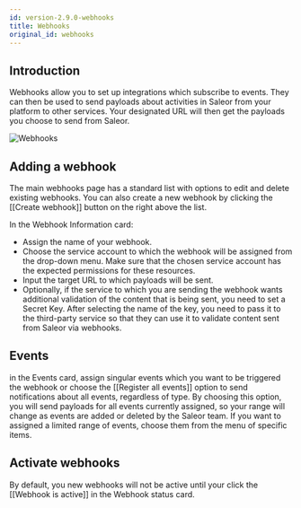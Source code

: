 ```yaml
---
id: version-2.9.0-webhooks
title: Webhooks
original_id: webhooks
---
```


## Introduction

Webhooks allow you to set up integrations which subscribe to events. They can then be used to send payloads about activities in Saleor from your platform to other services. Your designated URL will then get the payloads you choose to send from Saleor.

![Webhooks](assets/dashboard-config/webhooks.png)

## Adding a webhook

The main webhooks page has a standard list with options to edit and delete existing webhooks. You can also create a new webhook by clicking the [[Create webhook]] button on the right above the list.

In the Webhook Information card:

- Assign the name of your webhook.
- Choose the service account to which the webhook will be assigned from the drop-down menu. Make sure that the chosen service account has the expected permissions for these resources.
- Input the target URL to which payloads will be sent.
- Optionally, if the service to which you are sending the webhook wants additional validation of the content that is being sent, you need to set a Secret Key. After selecting the name of the key, you need to pass it to the third-party service so that they can use it to validate content sent from Saleor via webhooks.

## Events

in the Events card, assign singular events which you want to be triggered the webhook or choose the [[Register all events]] option to send notifications about all events, regardless of type. By choosing this option, you will send payloads for all events currently assigned, so your range will change as events are added or deleted by the Saleor team. If you want to assigned a limited range of events, choose them from the menu of specific items.

## Activate webhooks

By default, you new webhooks will not be active until your click the [[Webhook is active]] in the Webhook status card. 
